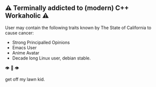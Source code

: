 
## :warning: Terminally addicted to (modern) C++ Workaholic :warning:

User may contain the following traits known by The State of California to cause cancer:

* Strong Principalled Opinions
* Emacs User
* Anime Avatar
* Decade long Linux user, debian stable.

:eye: :lips: :eye: 

get off my lawn kid.

